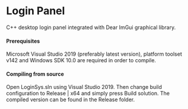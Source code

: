 # Login Panel
C++ desktop login panel integrated with Dear ImGui graphical library.
#### Prerequisites
Microsoft Visual Studio 2019 (preferably latest version), platform toolset v142 and Windows SDK 10.0 are required in order to compile.
#### Compiling from source
Open LoginSys.sln using Visual Studio 2019. Then change build configuration to Release | x64 and simply press Build solution. The compiled version can be found in the Release folder.
